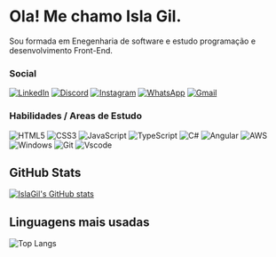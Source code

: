 # Ola! Me chamo Isla Gil. 

Sou formada em Enegenharia de software e estudo programação e desenvolvimento Front-End.

### Social 

[![LinkedIn](https://img.shields.io/badge/LinkedIn-0077B5?style=for-the-badge&logo=linkedin&logoColor=white)](https://www.linkedin.com/in/islagil/) 
[![Discord](https://img.shields.io/badge/Discord-7289DA?style=for-the-badge&logo=discord&logoColor=white)](https://discord.com/channels/@islagil/)
[![Instagram](https://img.shields.io/badge/-Instagram-%23E4405F?style=for-the-badge&logo=instagram&logoColor=white)](https://www.instagram.com/isllagil_/)
[![WhatsApp](https://img.shields.io/badge/WhatsApp-25D366?style=for-the-badge&logo=whatsapp&logoColor=white)](https://wa.me/+55061999693661)
[![Gmail](https://img.shields.io/badge/Gmail-333333?style=for-the-badge&logo=gmail&logoColor=red)](mailto:isllagildesign@gmail.com)

### Habilidades / Areas de Estudo 

![HTML5](https://img.shields.io/badge/HTML5-E34F26?style=for-the-badge&logo=html5&logoColor=white)
![CSS3](https://img.shields.io/badge/CSS3-1572B6?style=for-the-badge&logo=css3&logoColor=white)
![JavaScript](https://img.shields.io/badge/JavaScript-F7DF1E?style=for-the-badge&logo=javascript&logoColor=black)
![TypeScript](https://img.shields.io/badge/TypeScript-007ACC?style=for-the-badge&logo=typescript&logoColor=white)
![C#](https://img.shields.io/badge/C%23-239120?style=for-the-badge&logo=c-sharp&logoColor=white)
![Angular](https://img.shields.io/badge/Angular-DD0031?style=for-the-badge&logo=angular&logoColor=white)
![AWS](https://img.shields.io/badge/AWS-000.svg?style=for-the-badge&logo=amazon-aws&logoColor=white)
![Windows](https://img.shields.io/badge/Windows-000?style=for-the-badge&logo=windows&logoColor=2CA5E0)
![Git](https://img.shields.io/badge/GIT-E44C30?style=for-the-badge&logo=git&logoColor=white)
![Vscode](https://img.shields.io/badge/Vscode-007ACC?style=for-the-badge&logo=visual-studio-code&logoColor=white)

## GitHub Stats

[![IslaGil's GitHub stats](https://github-readme-stats.vercel.app/api?username=islagil)](https://github.com/islagil/github-readme-stats)  

## Linguagens mais usadas

![Top Langs](https://github-readme-stats.vercel.app/api/top-langs/?username=islagil&layout=compact)


